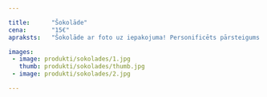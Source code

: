 ```yaml
---

title:      "Šokolāde"
cena:       "15€"
apraksts:   "Šokolāde ar foto uz iepakojuma! Personificēts pārsteigums. Personīga un salda dāvana, kuru pat vaļē negribēsies vēr dēļ iepakojuma. Oriģināla dāvana sievietei, kura dievina saldumus!"

images:
 - image: produkti/sokolades/1.jpg
   thumb: produkti/sokolades/thumb.jpg
 - image: produkti/sokolades/2.jpg

---
```

